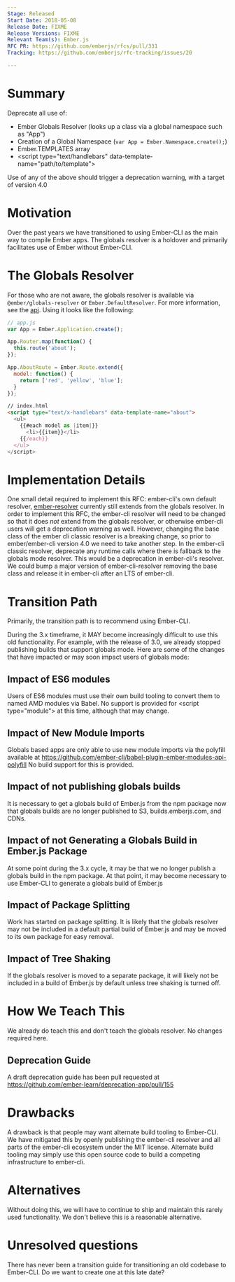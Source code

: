 ```yaml
---
Stage: Released
Start Date: 2018-05-08
Release Date: FIXME
Release Versions: FIXME
Relevant Team(s): Ember.js
RFC PR: https://github.com/emberjs/rfcs/pull/331
Tracking: https://github.com/emberjs/rfc-tracking/issues/20

---
```


# Summary

Deprecate all use of:

- Ember Globals Resolver (looks up a class via a global namespace such as "App")
- Creation of a Global Namespace (`var App = Ember.Namespace.create();`)
- Ember.TEMPLATES array
- &lt;script type="text/handlebars" data-template-name="path/to/template"&gt;

Use of any of the above should trigger a deprecation warning, with a target
of version 4.0

# Motivation

Over the past years we have transitioned to using Ember-CLI as the main way
to compile Ember apps. The globals resolver is a holdover and primarily
facilitates use of Ember without Ember-CLI.

# The Globals Resolver

For those who are not aware, the globals resolver is available via `@ember/globals-resolver` or
`Ember.DefaultResolver`. For more information, see the
[api](https://www.emberjs.com/api/ember/release/classes/GlobalsResolver/properties).
Using it looks like the following:

```js
// app.js
var App = Ember.Application.create();

App.Router.map(function() {
  this.route('about');
});

App.AboutRoute = Ember.Route.extend({
  model: function() {
    return ['red', 'yellow', 'blue'];
  }
});
```

```html
// index.html
<script type="text/x-handlebars" data-template-name="about">
  <ul>
    {{#each model as |item|}}
      <li>{{item}}</li>
    {{/each}}
  </ul>
</script>
```

# Implementation Details

One small detail required to implement this RFC: ember-cli's own default resolver,
[ember-resolver](https://github.com/ember-cli/ember-resolver)
currently still extends from the globals resolver.
In order to implement this RFC, the ember-cli resolver will need to be changed
so that it does *not* extend from the globals resolver, or otherwise ember-cli users
will get a deprecation warning as well.
However, changing the base class of the ember cli classic resolver is a breaking change,
so prior to ember/ember-cli version 4.0 we need to take another step.
In the ember-cli classic resolver, deprecate any runtime calls where there is fallback to the globals mode resolver. This would be a deprecation in ember-cli's resolver. We could bump a major version of ember-cli-resolver removing the base class and release it in ember-cli after an LTS of ember-cli.

# Transition Path

Primarily, the transition path is to recommend using Ember-CLI.

During the 3.x timeframe, it MAY become increasingly difficult to use this old functionality.
For example, with the release of 3.0, we already stopped publishing builds that support
globals mode. Here are some of the changes that have impacted or may soon impact users of globals mode:

## Impact of ES6 modules

Users of ES6 modules must use their own build tooling to convert them to named AMD modules via Babel.
No support is provided for &lt;script type="module"&gt; at this time, although that may change.

## Impact of New Module Imports

Globals based apps are only able to use new module imports via the polyfill available at
https://github.com/ember-cli/babel-plugin-ember-modules-api-polyfill No build support for this is provided.

## Impact of not publishing globals builds

It is necessary to get a globals build of Ember.js from the npm package now that globals builds
are no longer published to S3, builds.emberjs.com, and CDNs.

## Impact of not Generating a Globals Build in Ember.js Package

At some point during the 3.x cycle, it may be that we no longer publish a globals build in the
npm package. At that point, it may become necessary to use Ember-CLI to generate a globals build
of Ember.js

## Impact of Package Splitting

Work has started on package splitting. It is likely that the globals resolver may not be included
in a default partial build of Ember.js and may be moved to its own package for easy removal.

## Impact of Tree Shaking

If the globals resolver is moved to a separate package, it will likely not be included in a build
of Ember.js by default unless tree shaking is turned off.

# How We Teach This

We already do teach this and don't teach the globals resolver. No changes required here.

## Deprecation Guide

A draft deprecation guide has been pull requested at https://github.com/ember-learn/deprecation-app/pull/155

# Drawbacks

A drawback is that people may want alternate build tooling to Ember-CLI.
We have mitigated this by openly publishing the ember-cli resolver and all parts of the
ember-cli ecosystem under the MIT license.
Alternate build tooling may simply use this open source code to build a competing
infrastructure to ember-cli.

# Alternatives

Without doing this, we will have to continue to ship and maintain this rarely used functionality.
We don't believe this is a reasonable alternative.

# Unresolved questions

There has never been a transition guide for transitioning an old codebase to Ember-CLI.
Do we want to create one at this late date?

